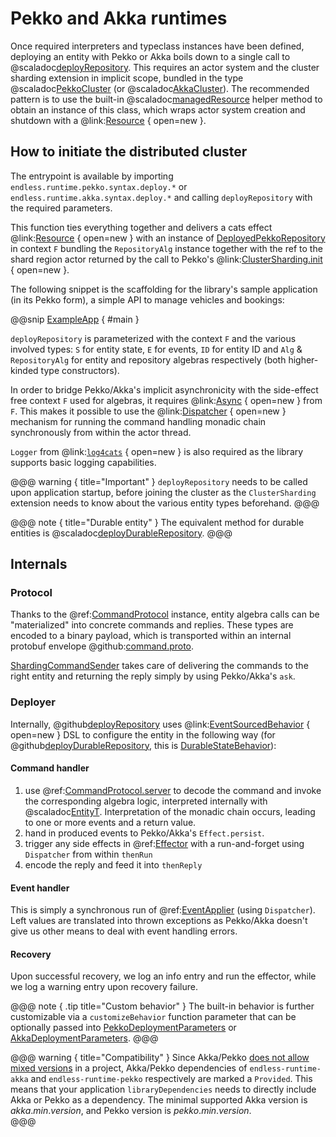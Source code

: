 # Pekko and Akka runtimes

Once required interpreters and typeclass instances have been defined, deploying an entity with Pekko or Akka boils down to a single call to @scaladoc[deployRepository](endless.core.entity.Deployer). This requires an actor system and the cluster sharding extension in implicit scope, bundled in the type @scaladoc[PekkoCluster](endless.runtime.pekko.deploy.PekkoCluster) (or @scaladoc[AkkaCluster](endless.runtime.akka.deploy.AkkaCluster)). The recommended pattern is to use the built-in @scaladoc[managedResource](endless.runtime.akka.deploy.AkkaCluster.managedResource) helper method to obtain an instance of this class, which wraps actor system creation and shutdown with a @link:[Resource](https://typelevel.org/cats-effect/docs/std/resource) { open=new }.  

## How to initiate the distributed cluster
The entrypoint is available by importing `endless.runtime.pekko.syntax.deploy.*` or `endless.runtime.akka.syntax.deploy.*` and calling `deployRepository` with the required parameters. 

This function ties everything together and delivers a cats effect @link:[Resource](https://typelevel.org/cats-effect/docs/std/resource) { open=new } with an instance of [DeployedPekkoRepository](endless.runtime.pekko.deploy.DeployedPekkoRepository) in context `F` bundling the `RepositoryAlg` instance together with the ref to the shard region actor returned by the call to Pekko's @link:[ClusterSharding.init](https://doc.akka.io/docs/akka/current/typed/cluster-sharding.html#basic-example) { open=new }.

The following snippet is the scaffolding for the library's sample application (in its Pekko form), a simple API to manage vehicles and bookings:

@@snip [ExampleApp](/example/src/main/scala/endless/example/app/pekko/PekkoApp.scala) { #main }

`deployRepository` is parameterized with the context `F` and the various involved types: `S` for  entity state, `E` for events, `ID` for entity ID and `Alg` & `RepositoryAlg` for entity and repository algebras respectively (both higher-kinded type constructors).

In order to bridge Pekko/Akka's implicit asynchronicity with the side-effect free context `F` used for algebras, it requires @link:[Async](https://typelevel.org/cats-effect/docs/typeclasses/async) { open=new } from `F`. This makes it possible to use the @link:[Dispatcher](https://typelevel.org/cats-effect/docs/std/dispatcher) { open=new } mechanism for running the command handling monadic chain synchronously from within the actor thread.

`Logger` from @link:[`log4cats`](https://github.com/typelevel/log4cats) { open=new } is also required as the library supports basic logging capabilities.

@@@ warning { title="Important" }
`deployRepository` needs to be called upon application startup, before joining the cluster as the `ClusterSharding` extension needs to know about the various entity types beforehand.
@@@

@@@ note { title="Durable entity" }
 The equivalent method for durable entities is @scaladoc[deployDurableRepository](endless.core.entity.DurableDeployer).
@@@

## Internals

### Protocol
Thanks to the @ref:[CommandProtocol](protocol.md) instance, entity algebra calls can be "materialized" into concrete commands and replies. These types are encoded to a binary payload, which is transported within an internal protobuf envelope @github:[command.proto](/runtime/src/main/protobuf/command.proto).

[ShardingCommandSender](/runtime/src/main/scala/endless/runtime/pekko/ShardingCommandSender.scala) takes care of delivering the commands to the right entity and returning the reply simply by using Pekko/Akka's `ask`.

### Deployer
Internally, @github[deployRepository](/runtime/src/main/scala/endless/runtime/pekko/PekkoDeployer.scala) uses @link:[EventSourcedBehavior](https://pekko.apache.org/docs/pekko/current/typed/persistence.html#example-and-core-api) { open=new } DSL to configure the entity in the following way (for @github[deployDurableRepository](/runtime/src/main/scala/endless/runtime/pekko/DurablePekkoDeployer.scala), this is [DurableStateBehavior](https://pekko.apache.org/docs/pekko/current/typed/durable-state/persistence.html#cluster-sharding-and-durablestatebehavior)):

#### Command handler

 1. use @ref:[CommandProtocol.server](protocol.md) to decode the command and invoke the corresponding algebra logic, interpreted internally with @scaladoc[EntityT](endless.core.interpret.EntityT). Interpretation of the monadic chain occurs, leading to one or more events and a return value. 
 2. hand in produced events to Pekko/Akka's `Effect.persist`.
 3. trigger any side effects in @ref:[Effector](effector.md) with a run-and-forget using `Dispatcher` from within `thenRun`
 4. encode the reply and feed it into `thenReply`
 
#### Event handler 
This is simply a synchronous run of @ref:[EventApplier](applier.md) (using `Dispatcher`). Left values are translated into thrown exceptions as Pekko/Akka doesn't give us other means to deal with event handling errors.

#### Recovery
Upon successful recovery, we log an info entry and run the effector, while we log a warning entry upon recovery failure.

@@@ note { .tip title="Custom behavior" } 
The built-in behavior is further customizable via a `customizeBehavior` function parameter that can be optionally passed into [PekkoDeploymentParameters](endless.runtime.pekko.deploy.PekkoDeployer.PekkoDeploymentParameters) or [AkkaDeploymentParameters](endless.runtime.akka.deploy.AkkaDeployer.AkkaDeploymentParameters). 
@@@

@@@ warning { title="Compatibility" }
Since Akka/Pekko [does not allow mixed versions](https://doc.akka.io/docs/akka/current/common/binary-compatibility-rules.html#mixed-versioning-is-not-allowed) in a project, Akka/Pekko dependencies of `endless-runtime-akka` and `endless-runtime-pekko` respectively are marked a `Provided`. This means that your application `libraryDependencies` needs to directly include Akka or Pekko as a dependency. The minimal supported Akka version is $akka.min.version$, and Pekko version is $pekko.min.version$.  
@@@